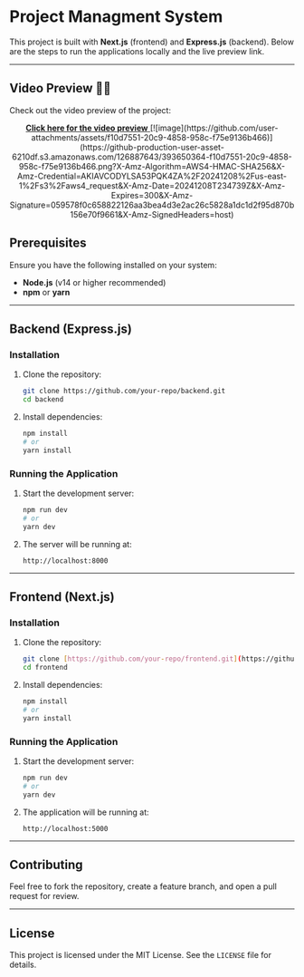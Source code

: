 # Project Managment System 

This project is built with **Next.js** (frontend) and **Express.js** (backend). Below are the steps to run the applications locally and the live preview link.

---

## Video Preview 🎥🎉

Check out the video preview of the project:

<div align="center">
   <a href="https://jam.dev/c/2a3a9598-bf47-4ade-904e-5a00051ea1bb" target="_blank">
      <strong>Click here for the video preview</strong>
   </a>
      [![image](https://github.com/user-attachments/assets/f10d7551-20c9-4858-958c-f75e9136b466)](https://github-production-user-asset-6210df.s3.amazonaws.com/126887643/393650364-f10d7551-20c9-4858-958c-f75e9136b466.png?X-Amz-Algorithm=AWS4-HMAC-SHA256&X-Amz-Credential=AKIAVCODYLSA53PQK4ZA%2F20241208%2Fus-east-1%2Fs3%2Faws4_request&X-Amz-Date=20241208T234739Z&X-Amz-Expires=300&X-Amz-Signature=059578f0c658822126aa3bea4d3e2ac26c5828a1dc1d2f95d870b156e70f9661&X-Amz-SignedHeaders=host)
</div>
   


## Prerequisites

Ensure you have the following installed on your system:

- **Node.js** (v14 or higher recommended)
- **npm** or **yarn**

---

## Backend (Express.js)

### Installation

1. Clone the repository:

   ```bash
   git clone https://github.com/your-repo/backend.git
   cd backend
   ```

2. Install dependencies:

   ```bash
   npm install
   # or
   yarn install
   ```

### Running the Application

1. Start the development server:

   ```bash
   npm run dev
   # or
   yarn dev
   ```

2. The server will be running at:

   ```plaintext
   http://localhost:8000
   ```

---

## Frontend (Next.js)

### Installation

1. Clone the repository:

   ```bash
   git clone [https://github.com/your-repo/frontend.git](https://github.com/Ahmed-Fahmy212/project-managment-system.git)
   cd frontend
   ```

2. Install dependencies:

   ```bash
   npm install
   # or
   yarn install
   ```

### Running the Application

1. Start the development server:

   ```bash
   npm run dev
   # or
   yarn dev
   ```

2. The application will be running at:

   ```plaintext
   http://localhost:5000
   ```

---

## Contributing

Feel free to fork the repository, create a feature branch, and open a pull request for review.

---

## License

This project is licensed under the MIT License. See the `LICENSE` file for details.
```
